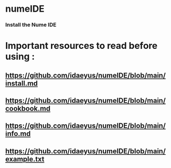 # numeIDE
### Install the Nume IDE

# Important resources to read before using : 

## https://github.com/idaeyus/numeIDE/blob/main/install.md 
## https://github.com/idaeyus/numeIDE/blob/main/cookbook.md
## https://github.com/idaeyus/numeIDE/blob/main/info.md
## https://github.com/idaeyus/numeIDE/blob/main/example.txt
